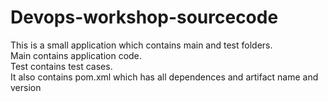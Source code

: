 # Devops-workshop-sourcecode

This is a small application which contains main and test folders.  
Main contains application code.  
Test contains test cases.  
It also contains pom.xml which has all dependences and artifact name and version

